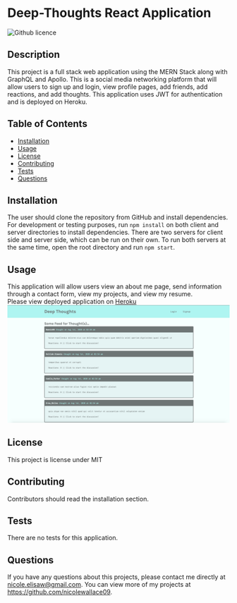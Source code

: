 # Deep-Thoughts React Application
![Github licence](http://img.shields.io/badge/license-MIT-blue.svg)

## Description 
This project is a full stack web application using the MERN Stack along with GraphQL and Apollo. This is a social media networking platform that will allow users to sign up and login, view profile pages, add friends, add reactions, and add thoughts. This application uses JWT for authentication and is deployed on Heroku.

## Table of Contents
* [Installation](#installation)
* [Usage](#usage)
* [License](#license)
* [Contributing](#contributing)
* [Tests](#tests)
* [Questions](#questions)

## Installation 
The user should clone the repository from GitHub and install dependencies. For development or testing purposes, run `npm install` on both client and server directories to install dependencies. There are two servers for client side and server side, which can be run on their own. To run both servers at the same time, open the root directory and run `npm start`.

## Usage 
This application will allow users view an about me page, send information through a contact form, view my projects, and view my resume.<br>
Please view deployed application on [Heroku](https://nw-deep-thoughts.herokuapp.com/)<br>
<img src='client/public/images/deep-thoughts-screen.png'>

## License 
This project is license under MIT

## Contributing 
Contributors should read the installation section. 

## Tests
There are no tests for this application. 

## Questions
If you have any questions about this projects, please contact me directly at nicole.elisaw@gmail.com. You can view more of my projects at https://github.com/nicolewallace09.